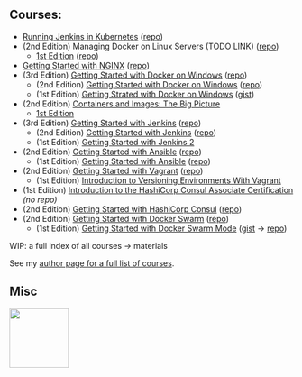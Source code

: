 ## Courses:
- [Running Jenkins in Kubernetes](https://app.pluralsight.com/library/courses/jenkins-kubernetes-running) ([repo](https://github.com/g0t4/course-jenkins-k8s))
- (2nd Edition) Managing Docker on Linux Servers (TODO LINK) ([repo](https://github.com/g0t4/course2-mdls))
  - [1st Edition](https://www.pluralsight.com/courses/managing-docker-linux-servers) ([repo](https://github.com/g0t4/course-managing-docker-linux-servers))
- [Getting Started with NGINX](https://www.pluralsight.com/courses/nginx-getting-started) ([repo](https://github.com/g0t4/course-nginx-gs))
- (3rd Edition) [Getting Started with Docker on Windows](https://www.pluralsight.com/courses/docker-windows-getting-started-2023) ([repo](https://github.com/g0t4/course3-docker-win-gs))
  - (2nd Edition) [Getting Started with Docker on Windows](https://www.pluralsight.com/courses/docker-windows-getting-started-2021) ([repo](https://github.com/g0t4/course2-docker-windows-gs))
  - (1st Edition) [Getting Strated with Docker on Windows](https://www.pluralsight.com/courses/docker-windows-getting-started) ([gist](https://gist.github.com/g0t4/0d97a9595c87736a8a72a2bd21afc0d9))
- (2nd Edition) [Containers and Images: The Big Picture](https://app.pluralsight.com/library/courses/containers-images-big-picture-2023/table-of-contents)
  - [1st Edition](https://app.pluralsight.com/library/courses/containers-images-big-picture)
- (3rd Edition) [Getting Started with Jenkins](https://www.pluralsight.com/courses/jenkins-getting-started-2023) ([repo](https://github.com/g0t4/course3-jenkins-gs))
  - (2nd Edition) [Getting Started with Jenkins](https://www.pluralsight.com/courses/getting-started-jenkins) ([repo](https://github.com/g0t4/course-jenkins-getting-started))
  - (1st Edition) [Getting Started with Jenkins 2](https://www.pluralsight.com/courses/jenkins-2-getting-started)
- (2nd Edition) [Getting Started with Ansible](https://www.pluralsight.com/courses/ansible-getting-started) ([repo](https://github.com/g0t4/course2-ansible-gs))
  - (1st Edition) [Getting Started with Ansible](https://app.pluralsight.com/library/courses/getting-started-ansible/table-of-contents) ([repo](https://github.com/g0t4/course-ansible-getting-started))
- (2nd Edition) [Getting Started with Vagrant](https://www.pluralsight.com/courses/vagrant-getting-started) ([repo](https://github.com/g0t4/course2-vagrant-gs))
  - (1st Edition) [Introduction to Versioning Environments With Vagrant](https://www.pluralsight.com/courses/vagrant-versioning-environments)
- (1st Edition) [Introduction to the HashiCorp Consul Associate Certification](https://www.pluralsight.com/courses/hashicorp-consul-associate-intro-cert) _(no repo)_
- (2nd Edition) [Getting Started with HashiCorp Consul](https://www.pluralsight.com/courses/hashicorp-consul-getting-started-cert) ([repo](https://github.com/g0t4/course2-consul-gs))
- (2nd Edition) [Getting Started with Docker Swarm](https://app.pluralsight.com/courses/docker-swarm-getting-started/) ([repo](https://github.com/g0t4/course2-swarm-gs))
  - (1st Edition) [Getting Started with Docker Swarm Mode](https://www.pluralsight.com/courses/docker-swarm-mode-getting-started) ([gist](https://gist.github.com/g0t4/1454ee7342d54aba5313ffc699d472ba) -> [repo](https://github.com/g0t4/docker-swarm-mode-getting-started)) 


WIP: a full index of all courses -> materials

See my [author page for a full list of courses](https://app.pluralsight.com/profile/author/wes-mcclure). 

## Misc

<body>

<a target="_blank" href="https://www.credly.com/badges/c09a4f2e-8e51-4f9f-b9d6-c6d6d1110001/embedded">
  <img width="105" height="105" alt="" src="https://images.credly.com/images/5a1ba86e-8a0f-44cb-b7e2-4c192480fedf/image.png">
</a>

</body>
